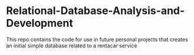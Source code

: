 # Relational-Database-Analysis-and-Development

This repo contains the code for use in future personal projects that creates an initial simple database related to a rentacar service
